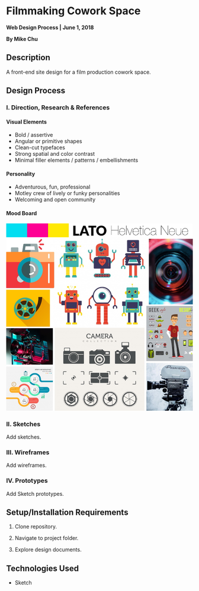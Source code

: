 # Filmmaking Cowork Space

**Web Design Process | June 1, 2018**

**By Mike Chu**

## Description

A front-end site design for a film production cowork space.

## Design Process

### I. Direction, Research & References

#### Visual Elements

- Bold / assertive
- Angular or primitive shapes
- Clean-cut typefaces
- Strong spatial and color contrast
- Minimal filler elements / patterns / embellishments

#### Personality

- Adventurous, fun, professional
- Motley crew of lively or funky personalities
- Welcoming and open community

#### Mood Board

![Mood Board](design/moodboard.jpg "Mood Board")

### II. Sketches

Add sketches.

### III. Wireframes

Add wireframes.

### IV. Prototypes

Add Sketch prototypes.

## Setup/Installation Requirements

1. Clone repository.

2. Navigate to project folder.

3. Explore design documents.


## Technologies Used

- Sketch
